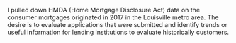 I pulled down HMDA (Home Mortgage Disclosure Act) data on the consumer mortgages originated in 2017 in the Louisville metro area.
The desire is to evaluate applications that were submitted and identify trends or useful information for lending institutions to evaluate historically customers.
